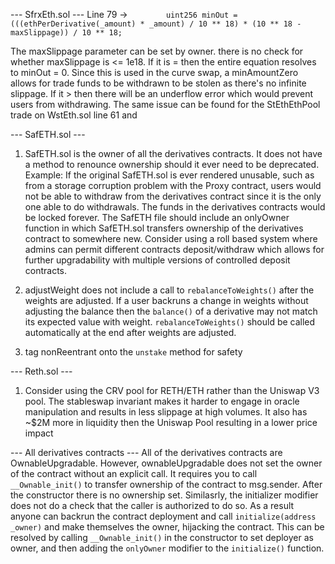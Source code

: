 --- SfrxEth.sol ---
Line 79 -> `        uint256 minOut = (((ethPerDerivative(_amount) * _amount) / 10 ** 18) *
            (10 ** 18 - maxSlippage)) / 10 ** 18;`

The maxSlippage parameter can be set by owner. there is no check for whether maxSlippage is <= 1e18. If it is = then the entire equation resolves to minOut = 0. Since this is used in the curve swap, a minAmountZero allows for trade funds to be withdrawn to be stolen as there's no infinite slippage. If it > then there will be an underflow error which would prevent users from withdrawing. The same issue can be found for the StEthEthPool trade on WstEth.sol line 61 and 

--- SafETH.sol ---
1. SafETH.sol is the owner of all the derivatives contracts. It does not have a method to renounce ownership should it ever need to be deprecated. 
Example: If the original SafETH.sol is ever rendered unusable, such as from a storage corruption problem with the Proxy contract, users would not be able to withdraw from the derivatives contract since it is the only one able to do withdrawals. The funds in the derivatives contracts would be locked forever. The SafETH file should include an onlyOwner function in which SafETH.sol transfers ownership of the derivatives contract to somewhere new. Consider using a roll based system where admins can permit different contracts deposit/withdraw which allows for further upgradability with multiple versions of controlled deposit contracts.

2. adjustWeight does not include a call to `rebalanceToWeights()` after the weights are adjusted. If a user backruns a change in weights without adjusting the balance then the `balance()` of a derivative may not match its expected value with weight. `rebalanceToWeights()` should be called automatically at the end after weights are adjusted.

3. tag nonReentrant onto the `unstake` method for safety

--- Reth.sol ---

1. Consider using the CRV pool for RETH/ETH rather than the Uniswap V3 pool. The stableswap invariant makes it harder to engage in oracle manipulation and results in less slippage at high volumes. It also has ~$2M more in liquidity then the Uniswap Pool resulting in a lower price impact

--- All derivatives contracts ---
All of the derivatives contracts are OwnableUpgradable. However, ownableUpgradable does not set the owner of the contract without an explicit call. It requires you to call `__Ownable_init()` to transfer ownership of the contract to msg.sender. After the constructor there is no ownership set. Similasrly, the initializer modifier does not do a check that the caller is authorized to do so. As a result anyone can backrun the contract deployment and call `initialize(address _owner)` and make themselves the owner, hijacking the contract. This can be resolved by calling `__Ownable_init()` in the constructor to set deployer as owner, and then adding the `onlyOwner` modifier to the `initialize()` function.
